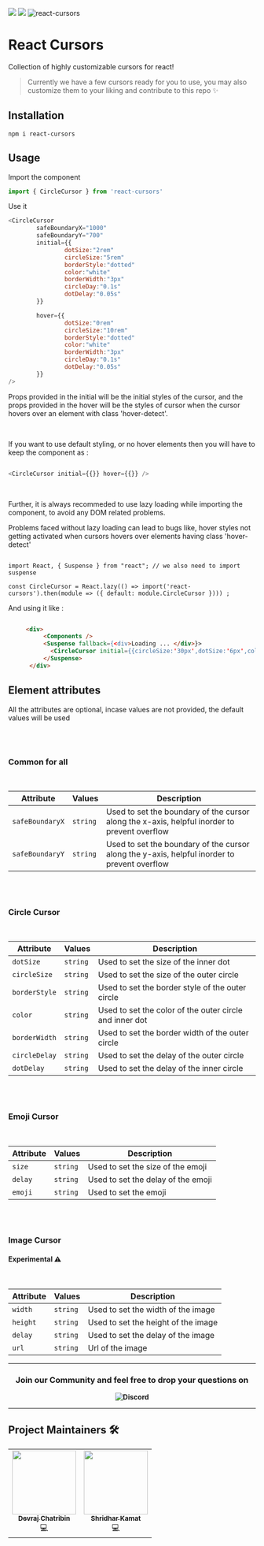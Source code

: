 [![](https://img.shields.io/npm/v/react-cursors)](https://www.npmjs.com/package/react-cursors)
[![](https://img.shields.io/npm/dm/react-cursors)](https://www.npmjs.com/package/react-cursors)
![react-cursors](https://user-images.githubusercontent.com/65373279/137960944-887a540c-242a-497c-9369-31aa11e14731.gif)



<h1 align="left">React Cursors</h1>
<p align="left">Collection of highly customizable cursors for react!</p>

> Currently we have a few cursors ready for you to use, you may also customize them to your liking and contribute to this repo ✨

## Installation
```
npm i react-cursors
```

## Usage

Import the component

``` js
import { CircleCursor } from 'react-cursors'
```

Use it

``` js
<CircleCursor 
        safeBoundaryX="1000"
        safeBoundaryY="700"
        initial={{
                dotSize:"2rem"
                circleSize:"5rem"
                borderStyle:"dotted"
                color:"white"
                borderWidth:"3px"
                circleDay:"0.1s"
                dotDelay:"0.05s"
        }}

        hover={{
                dotSize:"0rem"
                circleSize:"10rem"
                borderStyle:"dotted"
                color:"white"
                borderWidth:"3px"
                circleDay:"0.1s"
                dotDelay:"0.05s"
        }}
/>

```

Props provided in the initial will be the initial styles of the cursor, and the props provided in the hover will be the styles of cursor when the cursor hovers over an element with class 'hover-detect'. 

<br/>

If you want to use default styling, or no hover elements then you will have to keep the component as :

```js

<CircleCursor initial={{}} hover={{}} />

```
<br/>

Further, it is always recommeded to use lazy loading while importing the component, to avoid any DOM related problems.

Problems faced without lazy loading can lead to bugs like, hover styles not getting activated when cursors hovers over elements having class 'hover-detect'

```

import React, { Suspense } from "react"; // we also need to import suspense

const CircleCursor = React.lazy(() => import('react-cursors').then(module => ({ default: module.CircleCursor }))) ;

```

And using it like : 

```html

     <div> 
          <Components />
          <Suspense fallback={<div>Loading ... </div>}>
            <CircleCursor initial={{circleSize:'30px',dotSize:'6px',color:'white'}} hover={{circleSize:'50px',dotSize:'0px',color:'white'}}/>
          </Suspense> 
      </div>

```




## Element attributes 
All the attributes are optional, incase values are not provided, the default values will be used

<br/><br/>

### Common for all
<br/>

| Attribute               | Values                   | Description                                                                              |
| ----------------------- | ------------------------ | ---------------------------------------------------------------------------------------- |
| `safeBoundaryX`      | `string`                 | Used to set the boundary of the cursor along the x-axis, helpful inorder to prevent overflow 
| `safeBoundaryY`      | `string`                 | Used to set the boundary of the cursor along the y-axis, helpful inorder to prevent overflow 

<br /><br />

### Circle Cursor
<br/>

| Attribute               | Values                   | Description                                                                              |
| ----------------------- | ------------------------ | ---------------------------------------------------------------------------------------- |
| `dotSize`        | `string`                 | Used to set the size of the inner dot                                           |
| `circleSize`   |    `string`             | Used to set the size of the outer circle |
| `borderStyle`    | `string`                | Used to set the border style of the outer circle                                                        |
| `color`      | `string`                 | Used to set the color of the outer circle and inner dot                                                      |
| `borderWidth`      | `string`                 | Used to set the border width of the outer circle                                                     |
| `circleDelay`      | `string`                 | Used to set the delay of the outer circle                                                      |
| `dotDelay`      | `string`                 | Used to set the delay of the inner circle                                                      |

<br /><br />

### Emoji Cursor
<br/>

| Attribute               | Values                   | Description                                                                              |
| ----------------------- | ------------------------ | ---------------------------------------------------------------------------------------- |
| `size`              |        `string`          | Used to set the size of the emoji                                                                       |
| `delay`        | `string`                 | Used to set the delay of the emoji |
| `emoji`   |    `string`             | Used to set the emoji  |

<br /><br />

### Image Cursor

#### Experimental ⚠
<br/>

| Attribute               | Values                   | Description                                                                              |
| ----------------------- | ------------------------ | ---------------------------------------------------------------------------------------- |
| `width`              |        `string`          | Used to set the width of the image                                                          |
| `height`              |        `string`          | Used to set the height of the image                                                          |
| `delay`        | `string`                 | Used to set the delay of the image |
| `url`   |    `string`             | Url of the image  |


 

---

<h3 align="center"> <b>Join our Community and feel free to drop your questions on</h3>
<p align="center">
   <a href="https://discord.gg/druweDMn3s"></a>
   <img alt="Discord" src="https://img.shields.io/badge/Discord-7289DA?style=for-the-badge&logo=discord&logoColor=white"> 
</p>

---
        
## Project Maintainers 🛠

<table>
  <tbody>
       <tr>
          <td align="center"><a href="https://github.com/DevrajDC"><img alt="" src="https://avatars.githubusercontent.com/u/65373279" width="130px;"><br><sub><b> Devraj Chatribin </b></sub></a><br>💻</td> </a></td>
        <td align="center"><a href="https://github.com/Shridhar-dev"><img alt="" src="https://avatars.githubusercontent.com/u/52820662" width="130px;"><br><sub><b> Shridhar Kamat </b></sub></a><br>💻</td> </a></td>
        </tr>
</tbody></table>
